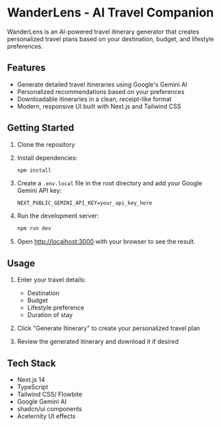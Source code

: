 # WanderLens - AI Travel Companion

WanderLens is an AI-powered travel itinerary generator that creates personalized travel plans based on your destination, budget, and lifestyle preferences.

## Features

- Generate detailed travel itineraries using Google's Gemini AI
- Personalized recommendations based on your preferences
- Downloadable itineraries in a clean, receipt-like format
- Modern, responsive UI built with Next.js and Tailwind CSS

## Getting Started

1. Clone the repository
2. Install dependencies:
   ```bash
   npm install
   ```

3. Create a `.env.local` file in the root directory and add your Google Gemini API key:
   ```
   NEXT_PUBLIC_GEMINI_API_KEY=your_api_key_here
   ```

4. Run the development server:
   ```bash
   npm run dev
   ```

5. Open [http://localhost:3000](http://localhost:3000) with your browser to see the result.

## Usage

1. Enter your travel details:
   - Destination
   - Budget
   - Lifestyle preference
   - Duration of stay

2. Click "Generate Itinerary" to create your personalized travel plan

3. Review the generated itinerary and download it if desired

## Tech Stack

- Next.js 14
- TypeScript
- Tailwind CSS/ Flowbite
- Google Gemini AI
- shadcn/ui components
- Aceternity UI effects
